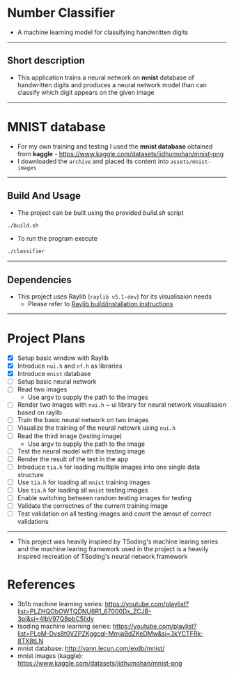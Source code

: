 # Number Classifier

* A machine learning model for classifying handwritten digits

---

## Short description

* This application trains a neural network on **mnist** database of handwritten digits and produces a neural network model than can classify which digit appears on the given image

--- 

# MNIST database
* For my own training and testing I used the **mnist database** obtained from **kaggle** - https://www.kaggle.com/datasets/jidhumohan/mnist-png
* I downloaded the `archive` and placed its content into `assets/mnist-images`

---

## Build And Usage


* The project can be built using the provided *build.sh* script
```bash
./build.sh
```
* To run the program execute
```bash
./classifier
```
---

## Dependencies
* This project uses Raylib (`raylib v5.1-dev`) for its visualisaion needs
    * Please refer to [Raylib build/installation instructions](https://github.com/raysan5/raylib?tab=readme-ov-file#build-and-installation) 

---

# Project Plans
* [x] Setup basic window with Raylib
* [x] Introduce `nui.h` and `nf.h` as libraries
* [x] Introduce `mnist` database
* [ ] Setup basic neural network
* [ ] Read two images
    * Use argv to supply the path to the images
* [ ] Render two images with `nui.h` ~ ui library for neural network visualisaion based on raylib 
* [ ] Train the basic neural network on two images
* [ ] Visualize the training of the neural netowrk using `nui.h`
* [ ] Read the third image (testing image)
    * Use argv to supply the path to the image
* [ ] Test the neural model with the testing image
* [ ] Render the result of the test in the app
* [ ] Introduce `tia.h` for loading multiple images into one single data structure 
* [ ] Use `tia.h` for loading all `mnist` training images
* [ ] Use `tia.h` for loading all `mnist` testing images
* [ ] Enable switching between random testing images for testing
* [ ] Validate the correctnes of the current training image
* [ ] Test validation on all testing images and count the amout of correct validations

---

* This project was heavily inspired by TSoding's machine learing series and the machine learing framework used in the project is a heavily inspired recreation of TSoding's neural network framework

# References
* 3b1b machine learning series: https://youtube.com/playlist?list=PLZHQObOWTQDNU6R1_67000Dx_ZCJB-3pi&si=4IbV97Q8pbC5Ildy
* tsoding machine learning series: https://youtube.com/playlist?list=PLpM-Dvs8t0VZPZKggcql-MmjaBdZKeDMw&si=3kYCTFRk-8TX8tLN
* mnist database: http://yann.lecun.com/exdb/mnist/
* mnist images (kaggle): https://www.kaggle.com/datasets/jidhumohan/mnist-png
